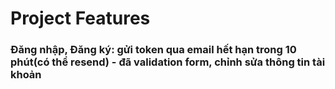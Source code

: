 # Project Features
 ### Đăng nhập, Đăng ký: gửi token qua email hết hạn trong 10 phút(có thể resend) - đã validation form, chỉnh sửa thông tin tài khoản
